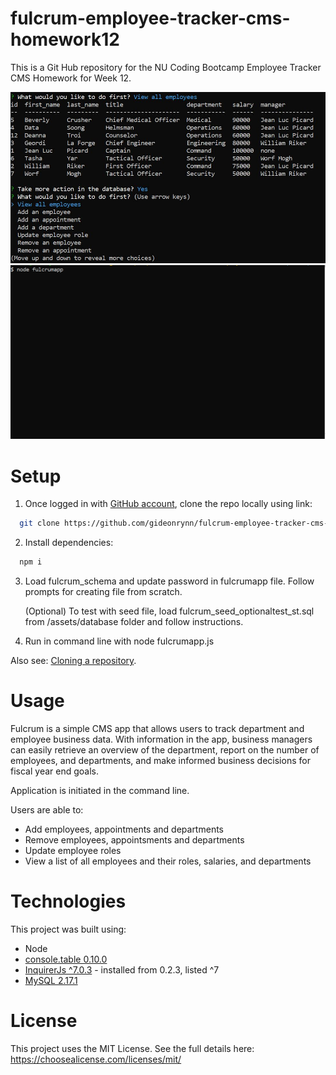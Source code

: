 # fulcrum-employee-tracker-cms-homework12
This is a Git Hub repository for the NU Coding Bootcamp Employee Tracker CMS Homework for Week 12.

![fulcrum app screenshot](assets/images/fulcrumapp.jpg)
![fulcrum app gif](assets/images/fulcrumapp.gif)


# Setup

1. Once logged in with [GitHub account](https://github.login/), clone the repo locally using link:

  ```sh
    git clone https://github.com/gideonrynn/fulcrum-employee-tracker-cms-homework12.git
  ```

2. Install dependencies:
```sh
  npm i
```

3. Load fulcrum_schema and update password in fulcrumapp file. Follow prompts for creating file from scratch.

    (Optional) To test with seed file, load fulcrum_seed_optionaltest_st.sql from /assets/database folder and follow instructions. 

4. Run in command line with node fulcrumapp.js


Also see: [Cloning a repository](https://help.github.com/en/github/creating-cloning-and-archiving-repositories/cloning-a-repository).


# Usage

Fulcrum is a simple CMS app that allows users to track department and employee business data. With information in the app, business managers can easily retrieve an overview of the department, report on the number of employees, and departments, and make informed business decisions for fiscal year end goals.

Application is initiated in the command line. 

Users are able to:

- Add employees, appointments and departments
- Remove employees, appointsments and departments
- Update employee roles
- View a list of all employees and their roles, salaries, and departments


# Technologies

This project was built using:

  - Node
  - [console.table 0.10.0](https://www.npmjs.com/package/console.table)
  - [InquirerJs ^7.0.3](https://www.npmjs.com/package/inquirer/v/0.2.3) - installed from 0.2.3, listed ^7
  - [MySQL 2.17.1](https://www.npmjs.com/package/mysql)
  


# License

This project uses the MIT License. See the full details here: https://choosealicense.com/licenses/mit/ 
